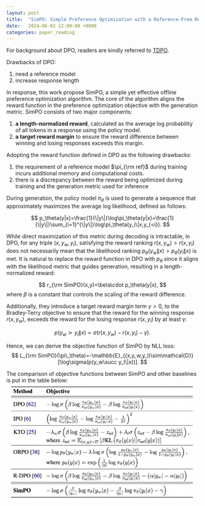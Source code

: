 ```yaml
---
layout: post
title:  "SimPO: Simple Preference Optimization with a Reference-Free Reward"
date:   2024-06-02 12:00:00 +0800
categories: paper_reading
---
```


For background about DPO, readers are kindly referred to [TDPO](https://ishikura.github.io/paper_reading/2024/06/02/TDPO.html).

Drawbacks of DPO:
1. need a reference model
2. increase response length

In response, this work propose SimPO, a simple yet effective offline preference optimization algorithm.
The core of the algorithm aligns the reward function in the preference optimization objective
with the generation metric. SimPO consists of two major components:
1. **a length-normalized reward**, calculated as the average log probability of all tokens in a response using the policy model.
2. **a target reward margin** to ensure the reward difference between winning and losing responses exceeds this margin.

Adopting the reward function defined in DPO as the following drawbacks:
1. the requirement of a reference model $\pi_{\rm ref}$ during training incurs additional memory and computational costs.
2. there is a discrepancy between the reward being optimized during training and the generation metric used for inference

During generation, the policy model $\pi_\theta$ is used to generate a sequence that approximately maximizes the average log likelihood, defined as follows:

$$
p_\theta(y|x)=\frac{1}{\|y\|}\log\pi_\theta(y|x)=\frac{1}{\|y\|}\sum_{i=1}^{\|y\|}\log\pi_\theta(y_i\|x,y_{<i}).
$$

While direct maximization of this metric during decoding is intractable, in DPO, for any triple $(x,y_w,y_l)$, satisfying the reward ranking $r(x,y_w) > r(x,y_l)$ does not necessarily mean that the likelihood ranking $p_\theta(y_w\|x) > p_\theta(y_l\|x)$ is met.
It is natural to replace the reward function in DPO with $p_\theta$ since it aligns with the likelihood metric that guides generation, resulting in a length-normalized reward:

$$
r_{\rm SimPO}(x,y)=\beta\cdot p_\theta(y|x),
$$
where $\beta$ is a constant that controls the scaling of the reward difference.

Additionally, they introduce a target reward margin term $\gamma>0$, to the Bradley-Terry objective to ensure that the reward for the winning response $r(x,y_w)$, exceeds the reward for the losing response $r(x,y_l)$ by at least $\gamma$:

$$
p(y_w\succ y_l\|x)=\sigma(r(x,y_w)-r(x,y_l)-\gamma).
$$

Hence, we can derive the objective function of SimPO by NLL loss:
$$
L_{\rm SimPO}(\pi\_\theta)=-\mathbb{E}_{(x,y_w,y_l)\sim\mathcal{D}}[\log\sigma(p(y_w\succ y_l\|x))].
$$

The comparison of objective functions between SimPO and other baselines is put in the table below:
![comp](/assets/240602001.png)